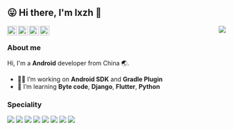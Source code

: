 <!-- <style type="text/css">
img {margin:3px}
</style> -->

## 😛 Hi there, I'm lxzh 👋

<img align="right" src="https://github-readme-stats.vercel.app/api?username=lxzh&show_icons=true&icon_color=0333f6&text_color=afb7c0&bg_color=0c0e12&hide_title=false&count_private=true&include_all_commits=true">


<a href="https://blog.lxzh.app">
  <img align="left" alt="lxzh's Blog" width="22px" margin:5px src="https://cdn.jsdelivr.net/npm/simple-icons@v3/icons/blogger.svg" />
</a>
<a href="https://blog.csdn.net/lxzh12345">
  <img align="left" alt="lxzh's CSDN Blog" width="22px" src="https://cdn.jsdelivr.net/npm/simple-icons@v3/icons/blogger.svg" />
</a>
<a href="https://www.zhihu.com/people/lxzh123">
  <img align="left" alt="lxzh's Zhihu" width="22px" src="https://cdn.jsdelivr.net/npm/simple-icons@v3/icons/zhihu.svg" />
</a>
<a href="mailto:leijf1239848066@gmail.com">
  <img align="left" alt="lxzh's Gmail" width="22px" src="https://cdn.jsdelivr.net/npm/simple-icons@v3/icons/gmail.svg" />
</a>

<br/>

### About me

Hi, I'm a **Android** developer from China 🌏.

- 👨‍💻‍ I’m working on **Android SDK** and **Gradle Plugin**
- 🌱 I’m learning **Byte code**, **Django**, **Flutter**, **Python**

### Speciality

<tr>
<td><img src="https://img.shields.io/badge/Android-5+-009900?style=for-the=badge&logo=android&logoColor=%ffffff"></td>
<td><img src="https://img.shields.io/badge/C/C++-3+-669977?style=for-the=badge&logo=c&logoColor=%ffffff"></td>

<td><img src="https://img.shields.io/badge/Python-3+-669977?style=for-the=badge&logo=python&logoColor=%ffffff"></td>

<td><img src="https://img.shields.io/badge/Gradle-4-66bb77?style=for-the=badge&logo=gradle&logoColor=%ffffff"></td>

<td><img src="https://img.shields.io/badge/Git-4+-66dd77?style=for-the=badge&logo=git&logoColor=%ffffff"></td>

<td><img src="https://img.shields.io/badge/Android Studio-4+-66dd77?style=for-the=badge&logo=android-studio&logoColor=%ffffff"></td>

<td><img src="https://img.shields.io/badge/VSCode-3-667777?style=for-the=badge&logo=visual-studio-code&logoColor=%ffffff"></td>

<td><img src="https://img.shields.io/badge/Xcode-3-667777?style=for-the=badge&logo=xcode&logoColor=%ffffff"></td>
</tr>


<!--
**lxzh/lxzh** is a ✨ _special_ ✨ repository because its `README.md` (this file) appears on your GitHub profile.

Here are some ideas to get you started:

- 🔭 I’m currently working on ...
- 🌱 I’m currently learning ...
- 👯 I’m looking to collaborate on ...
- 🤔 I’m looking for help with ...
- 💬 Ask me about ...
- 📫 How to reach me: ...
- 😄 Pronouns: ...
- ⚡ Fun fact: ...
-->

